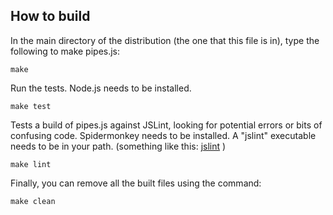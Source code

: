 
How to build
-----------------------------

In the main directory of the distribution (the one that this file is in), type
the following to make pipes.js:

    make

Run the tests. Node.js needs to be installed.

    make test

Tests a build of pipes.js against JSLint, looking for potential errors or bits of confusing code. Spidermonkey needs to be
installed. A "jslint" executable needs to be in your path. (something like this: [jslint](http://github.com/jpalardy/dotfiles/blob/master/bin/jslint) )

    make lint

Finally, you can remove all the built files using the command:

    make clean


